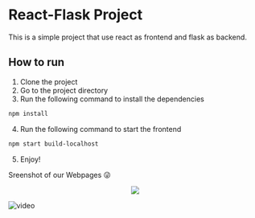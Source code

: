 # React-Flask Project
This is a simple project that use react as frontend and flask as backend.

## How to run
1. Clone the project
2. Go to the project directory
3. Run the following command to install the dependencies
```bash
npm install
```
4. Run the following command to start the frontend
```bash
npm start build-localhost
```
5. Enjoy!


Sreenshot of our Webpages 😜

<div align="center">
  <img src="https://github.com/YongShen0508/frontend-website-development-assignment/assets/96345247/0797a7cd-0175-4257-82ad-2f711d1fd7eb">
</div>




![video](https://github.com/YongShen0508/frontend-website-development-assignment/assets/96345247/a2e5e0cd-a21a-4175-9bbd-05e796c661b5)
